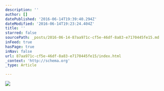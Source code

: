 ```yaml
---
description: ''
author: []
datePublished: '2016-06-14T19:39:40.294Z'
dateModified: '2016-06-14T19:23:24.404Z'
title: ''
starred: false
sourcePath: _posts/2016-06-14-87aa971c-cf5e-46df-8a83-e7170445fe15.md
inFeed: true
hasPage: true
inNav: false
url: 87aa971c-cf5e-46df-8a83-e7170445fe15/index.html
_context: 'http://schema.org'
_type: Article

---
```

![](https://the-grid-user-content.s3-us-west-2.amazonaws.com/45c96218-34dd-4d70-b21c-a1547bb0f639.jpg)